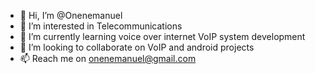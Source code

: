 - 👋 Hi, I’m @Onenemanuel
- 👀 I’m interested in Telecommunications
- 🌱 I’m currently learning voice over internet VoIP system development
- 💞️ I’m looking to collaborate on VoIP and android projects
- 📫 Reach me on onenemanuel@gmail.com

<!---
Onenemanuel/Onenemanuel is a ✨ special ✨ repository because its `README.md` (this file) appears on your GitHub profile.
You can click the Preview link to take a look at your changes.
--->

